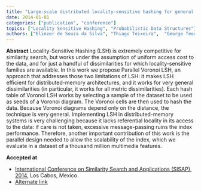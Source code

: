 ```yaml
---
title: "Large-scale distributed locality-sensitive hashing for general metric data"
date: 2014-01-01
categories: ["publication", "conference"]
topics: ["Locality Sensitive Hashing", "Probabilistic Data Structures"]
authors: ["Eliezer de Souza da Silva", "Thiago Teixeira",  "George Teodoro", "Eduardo Valle"]
---
```


**Abstract**
Locality-Sensitive Hashing (LSH) is extremely competitive for similarity search, but works under the assumption of uniform access cost to the data, and for just a handful of dissimilarities for which locality-sensitive families are available. In this work we propose Parallel Voronoi LSH, an approach that addresses those two limitations of LSH: it makes LSH efficient for distributed-memory architectures, and it works for very general dissimilarities (in particular, it works for all metric dissimilarities). Each hash table of Voronoi LSH works by selecting a sample of the dataset to be used as seeds of a Voronoi diagram. The Voronoi cells are then used to hash the data. Because Voronoi diagrams depend only on the distance, the technique is very general. Implementing LSH in distributed-memory systems is very challenging because it lacks referential locality in its access to the data: if care is not taken, excessive message-passing ruins the index performance. Therefore, another important contribution of this work is the parallel design needed to allow the scalability of the index, which we evaluate in a dataset of a thousand million multimedia features.

**Accepted at** 
- [International Conference on Similarity Search and Applications (SISAP), 2014](https://link.springer.com/chapter/10.1007/978-3-319-11988-5_8), Los Cabos, Mexico.
- [Alternate link](https://www.academia.edu/download/46161533/Large-Scale_Distributed_Locality-Sensiti20160602-1515-1qniuib.pdf)

